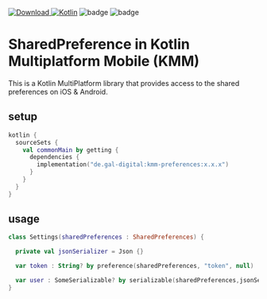 [![Download](https://img.shields.io/maven-central/v/de.gal-digital/kmm-preferences) ](https://repo1.maven.org/maven2/de/gal-digital/kmm-preferences/)
[![Kotlin](https://img.shields.io/badge/kotlin-1.6.21-blue.svg?logo=kotlin)](http://kotlinlang.org)
![badge][badge-android]
![badge][badge-ios]

# SharedPreference in Kotlin Multiplatform Mobile (KMM)

This is a Kotlin MultiPlatform library that provides access to the shared preferences on iOS & Android.

## setup

```kotlin
kotlin {
  sourceSets {
    val commonMain by getting {
      dependencies {
        implementation("de.gal-digital:kmm-preferences:x.x.x")
      }
    }
  }
}
```

## usage

```kotlin
class Settings(sharedPreferences : SharedPreferences) {

  private val jsonSerializer = Json {}

  var token : String? by preference(sharedPreferences, "token", null)

  var user : SomeSerializable? by serializable(sharedPreferences,jsonSerializer,"user", null)
}
```

[badge-android]: http://img.shields.io/badge/platform-android-6EDB8D.svg?style=flat
[badge-ios]: http://img.shields.io/badge/platform-ios-CDCDCD.svg?style=flat